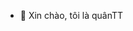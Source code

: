 - 👋 Xin chào, tôi là quânTT

<!---
- 👀 I’m interested in iot, solar, computer, hand tool, diy :)
- 🌱 I’m currently learning all of thing
- 📫 How to reach me ...


chebatchap/chebatchap is a ✨ special ✨ repository because its `README.md` (this file) appears on your GitHub profile.
You can click the Preview link to take a look at your changes.
--->
